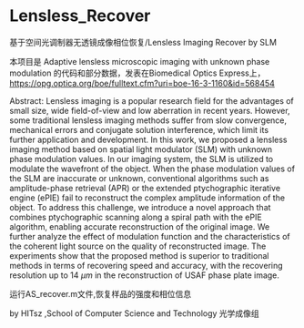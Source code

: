 # Lensless_Recover
基于空间光调制器无透镜成像相位恢复/Lensless Imaging Recover by SLM

本项目是 Adaptive lensless microscopic imaging with unknown phase modulation 的代码和部分数据，发表在Biomedical Optics Express上，https://opg.optica.org/boe/fulltext.cfm?uri=boe-16-3-1160&id=568454

Abstract: Lensless imaging is a popular research field for the advantages of small size, wide field-of-view and low aberration in recent years. However, some traditional lensless imaging methods suffer from slow convergence, mechanical errors and conjugate solution interference, which limit its further application and development. In this work, we proposed a lensless imaging method based on spatial light modulator (SLM) with unknown phase modulation values. In our imaging system, the SLM is utilized to modulate the wavefront of the object. When the phase modulation values of the SLM are inaccurate or unknown, conventional algorithms such as amplitude-phase retrieval (APR) or the extended ptychographic iterative engine (ePIE) fail to reconstruct the complex amplitude information of the object. To address this challenge, we introduce a novel approach that combines ptychographic scanning along a spiral path with the ePIE algorithm, enabling accurate reconstruction of the original image. We further analyze the effect of modulation function and the characteristics of the coherent light source on the quality of reconstructed image. The experiments show that the proposed method is superior to traditional methods in terms of recovering speed and accuracy, with the recovering resolution up to 14 $\mu m$ in the reconstruction of USAF phase plate image.

运行AS_recover.m文件,恢复样品的强度和相位信息

by HITsz ,School of Computer Science and Technology 光学成像组
